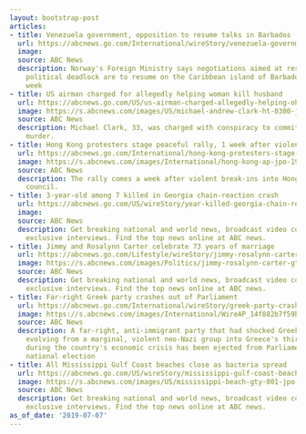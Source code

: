 ```yaml
---
layout: bootstrap-post
articles:
- title: Venezuela government, opposition to resume talks in Barbados
  url: https://abcnews.go.com/International/wireStory/venezuela-government-opposition-resume-talks-barbados-64184083
  image: 
  source: ABC News
  description: Norway's Foreign Ministry says negotiations aimed at resolving Venezuela's
    political deadlock are to resume on the Caribbean island of Barbados in the coming
    week
- title: US airman charged for allegedly helping woman kill husband
  url: https://abcnews.go.com/US/us-airman-charged-allegedly-helping-ohio-woman-kill/story?id=64180111
  image: https://s.abcnews.com/images/US/michael-andrew-clark-ht-0300-jpo-190707_hpMain_16x9_992.jpg
  source: ABC News
  description: Michael Clark, 33, was charged with conspiracy to commit aggravated
    murder.
- title: Hong Kong protesters stage peaceful rally, 1 week after violent break-ins
  url: https://abcnews.go.com/International/hong-kong-protesters-stage-peaceful-rally-week-violent/story?id=64177780
  image: https://s.abcnews.com/images/International/hong-kong-ap-jpo-190707_hpMain_16x9_992.jpg
  source: ABC News
  description: The rally comes a week after violent break-ins into Hong Kong's legislative
    council.
- title: 3-year-old among 7 killed in Georgia chain-reaction crash
  url: https://abcnews.go.com/US/wireStory/year-killed-georgia-chain-reaction-crash-64182494
  image: 
  source: ABC News
  description: Get breaking national and world news, broadcast video coverage, and
    exclusive interviews. Find the top news online at ABC news.
- title: Jimmy and Rosalynn Carter celebrate 73 years of marriage
  url: https://abcnews.go.com/Lifestyle/wireStory/jimmy-rosalynn-carter-celebrate-73-years-marriage-64181255
  image: https://s.abcnews.com/images/Politics/jimmy-rosalynn-carter-gty-jpo-190707_hpMain_16x9_992.jpg
  source: ABC News
  description: Get breaking national and world news, broadcast video coverage, and
    exclusive interviews. Find the top news online at ABC news.
- title: Far-right Greek party crashes out of Parliament
  url: https://abcnews.go.com/International/wireStory/greek-party-crashes-parliament-64182211
  image: https://s.abcnews.com/images/International/WireAP_14f882b7f59b461a8a73ab956150f504_16x9_992.jpg
  source: ABC News
  description: A far-right, anti-immigrant party that had shocked Greek politics by
    evolving from a marginal, violent neo-Nazi group into Greece's third-largest party
    during the country's economic crisis has been ejected from Parliament in the latest
    national election
- title: All Mississippi Gulf Coast beaches close as bacteria spread
  url: https://abcnews.go.com/US/wireStory/mississippi-gulf-coast-beaches-close-bacteria-spread-64181108
  image: https://s.abcnews.com/images/US/mississippi-beach-gty-001-jpo-190707_hpMain_16x9_992.jpg
  source: ABC News
  description: Get breaking national and world news, broadcast video coverage, and
    exclusive interviews. Find the top news online at ABC news.
as_of_date: '2019-07-07'
---
```


